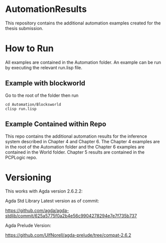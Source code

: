 # AutomationResults

This repository contains the additional automation examples created for the thesis submission.

# How to Run

All examples are contained in the Automation folder. An example can be run by executing the relevant run.lisp file. 

## Example with blockworld 

Go to the root of the folder then run
```shell
cd Automation/Blocksworld
clisp run.lisp
```

## Example Contained within Repo 

This repo contains the additional automation results for the inference system described in Chapter 4 and Chapter 6. The Chapter 4 examples are in the root of the Automation folder and the Chapter 6 examples are contained in the World folder. Chapter 5 results are contained in the PCPLogic repo. 

# Versioning

This works with Agda version 2.6.2.2: 

Agda Std Library Latest version as of commit:

https://github.com/agda/agda-stdlib/commit/625a5775f0a2b4e56c9904278294e7e7f735b737

Agda Prelude Version:

https://github.com/UlfNorell/agda-prelude/tree/compat-2.6.2
